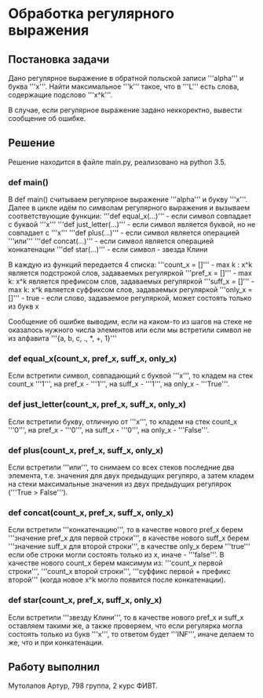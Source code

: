 # Обработка регулярного выражения

## Постановка задачи

Дано регулярное выражение в обратной польской записи '''alpha''' и буква '''x'''. Найти максимальное '''k''' такое, что в '''L''' есть слова, содержащие подслово '''x^k'''.

В случае, если регулярное выражение задано неккоректно, вывести сообщение об ошибке.

## Решение

Решение находится в файле main.py, реализовано на python 3.5.

### def main()

В def main() считываем регулярное выражение '''alpha''' и букву '''x'''. Далее в цикле идём по символам регулярного выражения и вызываем соответствующие функции:
	'''def equal_x(...)''' - если символ совпадает с буквой '''x'''
	'''def just_letter(...)''' - если символ является буквой, но не совпадает с '''x'''
	'''def plus(...)''' - если символ является операцией '''или'''
	'''def concat(...)''' - если символ является операцией конкатенации
	'''def star(...)''' - если символ - звезда Клини

В каждую из функций передается 4 списка:
	'''count_x = []''' - max k : x^k является подстрокой слов, задаваемых регуляркой
    	'''pref_x = []''' - max k: x^k является префиксом слов, задаваемых регуляркой
    	'''suff_x = []''' - max k: x^k является суффиксом слов, задаваемых регуляркой
    	'''only_x = []''' - true - если слово, задаваемое регуляркой, может состоять только из букв x

Сообщение об ошибке выводим, если на каком-то из шагов на стеке не оказалось нужного числа элементов или если мы встретили символ не из алфавита '''{a, b, c, ., *, +, 1}'''

### def equal_x(count_x, pref_x, suff_x, only_x)

Если встретили символ, совпадающий с буквой '''x''', то кладем на стек count_x '''1''', на pref_x - '''1''', на suff_x - '''1''', на only_x - '''True'''. 

### def just_letter(count_x, pref_x, suff_x, only_x)

Если встретили букву, отличную от '''x''', то кладем на стек count_x '''0''', на pref_x - '''0''', на suff_x - '''0''', на only_x - '''False'''. 

### def plus(count_x, pref_x, suff_x, only_x)

Если встретили '''или''', то снимаем со всех стеков последние два элемента, т.е. значения для двух предыдущих регуляро, а затем кладем на стеки максимальные значения из двух предыдущих регулярок ('''True > False'''). 

### def concat(count_x, pref_x, suff_x, only_x)

Если встретили '''конкатенацию''', то в качестве нового pref_x берем '''значение pref_x для первой строки''', в качестве нового suff_x берем '''значение suff_x для второй строки''', в качестве only_x берем '''true''' если обе строки могли состоять только из x, иначе - '''false'''. В качестве нового count_x берем максимум из: '''count_x первой строки''', '''count_x второй строки''', '''суффикс первой + префикс второй''' (когда новое x^k могло появится после конкатенации).

### def star(count_x, pref_x, suff_x, only_x)

Если встретили '''звезду Клини''', то в качестве нового pref_x и suff_x оставляем такими же, а также проверяем, что если регулярка могла состоять только из букв '''x''', то ответом будет '''INF''', иначе делаем то же, что и при конкатенации.

## Работу выполнил

Мутолапов Артур, 798 группа, 2 курс ФИВТ.
